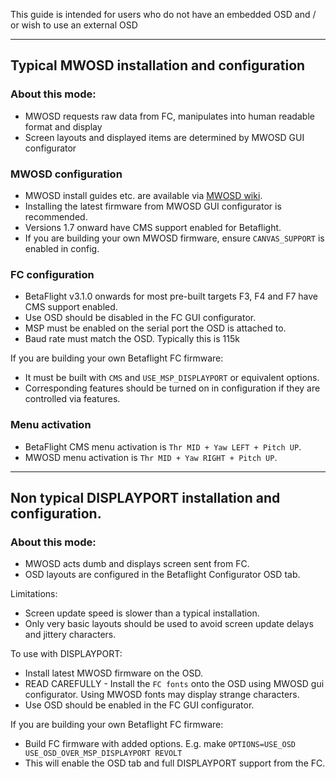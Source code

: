 This guide is intended for users who do not have an embedded OSD and  / or wish to use an external OSD
***

## Typical MWOSD installation and configuration

### About this mode:
* MWOSD requests raw data from FC, manipulates into human readable format and display 
* Screen layouts and displayed items are determined by MWOSD GUI configurator

### MWOSD configuration
* MWOSD install guides etc. are available via [MWOSD wiki](https://github.com/ShikOfTheRa/scarab-osd/wiki).
* Installing the latest firmware from MWOSD GUI configurator is recommended.
* Versions 1.7 onward have CMS support enabled for Betaflight.
* If you are building your own MWOSD firmware, ensure `CANVAS_SUPPORT` is enabled in config.

### FC configuration
* BetaFlight v3.1.0 onwards for most pre-built targets F3, F4 and F7  have CMS support enabled.
* Use OSD should be disabled in the FC GUI configurator.
* MSP must be enabled on the serial port the OSD is attached to.
* Baud rate must match the OSD. Typically this is 115k

If you are building your own Betaflight FC firmware:
* It must be built with `CMS` and `USE_MSP_DISPLAYPORT` or equivalent options.
* Corresponding features should be turned on in configuration if they are controlled via features.

### Menu activation
* BetaFlight CMS menu activation is `Thr MID + Yaw LEFT + Pitch UP`.
* MWOSD menu activation is `Thr MID + Yaw RIGHT + Pitch UP`.


***

## Non typical DISPLAYPORT installation and configuration.

### About this mode:
* MWOSD acts dumb and displays screen sent from FC.
* OSD layouts are configured in the Betaflight Configurator OSD tab.

Limitations:
* Screen update speed is slower than a typical installation.
* Only very basic layouts should be used to avoid screen update delays and jittery characters.

To use with DISPLAYPORT:
* Install latest MWOSD firmware on the OSD.
* READ CAREFULLY - Install the `FC fonts` onto the OSD using MWOSD gui configurator. Using MWOSD fonts may display strange characters.
* Use OSD should be enabled in the FC GUI configurator.

If you are building your own Betaflight FC firmware:
* Build FC firmware with added options. E.g. make `OPTIONS=USE_OSD USE_OSD_OVER_MSP_DISPLAYPORT REVOLT`
* This will enable the OSD tab and full DISPLAYPORT support from the FC.




